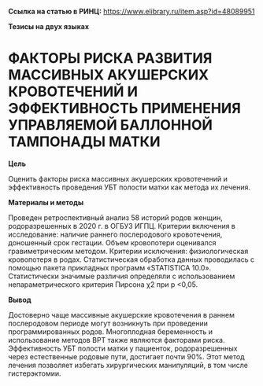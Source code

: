 **Ссылка на статью в РИНЦ:** https://www.elibrary.ru/item.asp?id=48089951

**Тезисы на двух языках**

# ФАКТОРЫ РИСКА РАЗВИТИЯ МАССИВНЫХ АКУШЕРСКИХ КРОВОТЕЧЕНИЙ И ЭФФЕКТИВНОСТЬ ПРИМЕНЕНИЯ УПРАВЛЯЕМОЙ БАЛЛОННОЙ ТАМПОНАДЫ МАТКИ

**Цель** 

Оценить факторы риска массивных акушерских кровотечений и эффективность 
проведения УБТ полости матки как метода их лечения.

**Материалы и методы** 

Проведен ретроспективный анализ 58 историй родов женщин, 
родоразрешенных в 2020 г. в ОГБУЗ ИГПЦ. Критерии включения в исследование: наличие 
раннего послеродового кровотечения, доношенный срок гестации. Объем кровопотери 
оценивался гравиметрическим методом. Критерии исключения: физиологическая 
кровопотеря в родах. Статистическая обработка данных проводилась с помощью пакета 
прикладных программ «STATISTICA 10.0». Статистически значимые различия определяли с 
использованием непараметрического критерия Пирсона χ2 при р <0,05.

**Вывод**

Достоверно чаще массивные акушерские кровотечения в раннем послеродовом 
периоде могут возникнуть при проведении программированных родов. Многоплодная 
беременность и использование методов ВРТ также являются факторами риска. 
Эффективность УБТ полости матки у пациенток, родоразрешенных через естественные 
родовые пути, достигает почти 90%. Этот метод лечения позволяет избегать хирургических 
манипуляций, в том числе гистерэктомии. 
